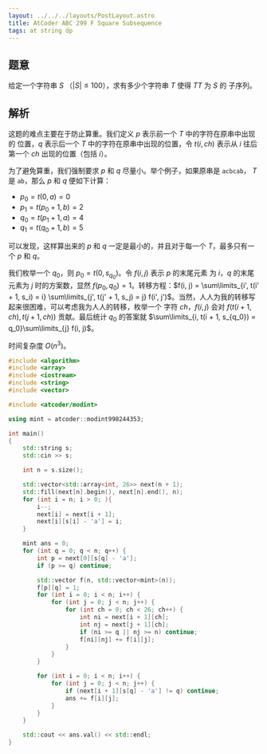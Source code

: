 ```yaml
---
layout: ../../../layouts/PostLayout.astro
title: AtCoder ABC 299 F Square Subsequence
tags: at string dp
---
```


## 题意

给定一个字符串 $S$ （$|S| \leq 100$），求有多少个字符串 $T$ 使得 $TT$ 为 $S$ 的
子序列。

## 解析

这题的难点主要在于防止算重。我们定义 $p$ 表示前一个 $T$ 中的字符在原串中出现的
位置，$q$ 表示后一个 $T$ 中的字符在原串中出现的位置，令 $t(i, ch)$ 表示从 $i$
往后第一个 $ch$ 出现的位置（包括 $i$）。

为了避免算重，我们强制要求 $p$ 和 $q$ 尽量小。举个例子，如果原串是 `acbcab`，
$T$ 是 `ab`，那么 $p$ 和 $q$ 便如下计算：

- $p_0 = t(0, a) = 0$
- $p_1 = t(p_0 + 1, b) = 2$
- $q_0 = t(p_1 + 1, a) = 4$
- $q_1 = t(q_0 + 1, b) = 5$

可以发现，这样算出来的 $p$ 和 $q$ 一定是最小的，并且对于每一个 $T$，最多只有一
个 $p$ 和 $q$。

我们枚举一个 $q_0$，则 $p_0 = t(0, s_{q_0})$。令 $f(i, j)$ 表示 $p$ 的末尾元素
为 $i$，$q$ 的末尾元素为 $j$ 时的方案数，显然 $f(p_0, q_0) = 1$。转移方程：$f(i,
j) = \sum\limits_{i', t(i' + 1, s_i) = i} \sum\limits_{j', t(j' + 1, s_j) = j}
f(i', j')$。当然，人人为我的转移写起来很困难，可以考虑我为人人的转移，枚举一个
字符 $ch$，$f(i, j)$ 会对 $f(t(i + 1, ch), t(j + 1, ch))$ 贡献。最后统计 $q_0$
的答案就 $\sum\limits_{i, t(i + 1, s_{q_0}) = q_0}\sum\limits_{j} f(i, j)$。

时间复杂度 $O(n^3)$。

```cpp
#include <algorithm>
#include <array>
#include <iostream>
#include <string>
#include <vector>

#include <atcoder/modint>

using mint = atcoder::modint998244353;

int main()
{
	std::string s;
	std::cin >> s;

	int n = s.size();

	std::vector<std::array<int, 26>> next(n + 1);
	std::fill(next[n].begin(), next[n].end(), n);
	for (int i = n; i > 0; ){
		i--;
		next[i] = next[i + 1];
		next[i][s[i] - 'a'] = i;
	}

	mint ans = 0;
	for (int q = 0; q < n; q++) {
		int p = next[0][s[q] - 'a'];
		if (p >= q) continue;

		std::vector f(n, std::vector<mint>(n));
		f[p][q] = 1;
		for (int i = 0; i < n; i++) {
			for (int j = 0; j < n; j++) {
				for (int ch = 0; ch < 26; ch++) {
					int ni = next[i + 1][ch];
					int nj = next[j + 1][ch];
					if (ni >= q || nj >= n) continue;
					f[ni][nj] += f[i][j];
				}
			}
		}

		for (int i = 0; i < n; i++) {
			for (int j = 0; j < n; j++) {
				if (next[i + 1][s[q] - 'a'] != q) continue;
				ans += f[i][j];
			}
		}
	}

	std::cout << ans.val() << std::endl;
}

```
